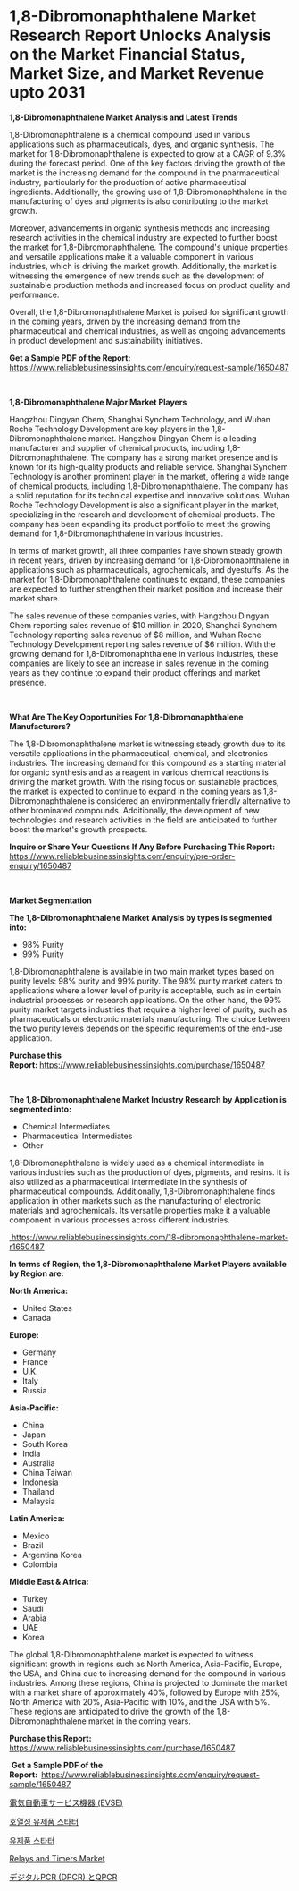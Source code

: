 <p><h1>1,8-Dibromonaphthalene Market Research Report Unlocks Analysis on the Market Financial Status, Market Size, and Market Revenue upto 2031</h1></p><p><strong>1,8-Dibromonaphthalene Market Analysis and Latest Trends</strong></p>
<p><p>1,8-Dibromonaphthalene is a chemical compound used in various applications such as pharmaceuticals, dyes, and organic synthesis. The market for 1,8-Dibromonaphthalene is expected to grow at a CAGR of 9.3% during the forecast period. One of the key factors driving the growth of the market is the increasing demand for the compound in the pharmaceutical industry, particularly for the production of active pharmaceutical ingredients. Additionally, the growing use of 1,8-Dibromonaphthalene in the manufacturing of dyes and pigments is also contributing to the market growth.</p><p>Moreover, advancements in organic synthesis methods and increasing research activities in the chemical industry are expected to further boost the market for 1,8-Dibromonaphthalene. The compound's unique properties and versatile applications make it a valuable component in various industries, which is driving the market growth. Additionally, the market is witnessing the emergence of new trends such as the development of sustainable production methods and increased focus on product quality and performance.</p><p>Overall, the 1,8-Dibromonaphthalene Market is poised for significant growth in the coming years, driven by the increasing demand from the pharmaceutical and chemical industries, as well as ongoing advancements in product development and sustainability initiatives.</p></p>
<p><strong>Get a Sample PDF of the Report:&nbsp;</strong> <a href="https://www.reliablebusinessinsights.com/enquiry/request-sample/1650487">https://www.reliablebusinessinsights.com/enquiry/request-sample/1650487</a></p>
<p>&nbsp;</p>
<p><strong>1,8-Dibromonaphthalene Major Market Players</strong></p>
<p><p>Hangzhou Dingyan Chem, Shanghai Synchem Technology, and Wuhan Roche Technology Development are key players in the 1,8-Dibromonaphthalene market. Hangzhou Dingyan Chem is a leading manufacturer and supplier of chemical products, including 1,8-Dibromonaphthalene. The company has a strong market presence and is known for its high-quality products and reliable service. Shanghai Synchem Technology is another prominent player in the market, offering a wide range of chemical products, including 1,8-Dibromonaphthalene. The company has a solid reputation for its technical expertise and innovative solutions. Wuhan Roche Technology Development is also a significant player in the market, specializing in the research and development of chemical products. The company has been expanding its product portfolio to meet the growing demand for 1,8-Dibromonaphthalene in various industries.</p><p>In terms of market growth, all three companies have shown steady growth in recent years, driven by increasing demand for 1,8-Dibromonaphthalene in applications such as pharmaceuticals, agrochemicals, and dyestuffs. As the market for 1,8-Dibromonaphthalene continues to expand, these companies are expected to further strengthen their market position and increase their market share.</p><p>The sales revenue of these companies varies, with Hangzhou Dingyan Chem reporting sales revenue of $10 million in 2020, Shanghai Synchem Technology reporting sales revenue of $8 million, and Wuhan Roche Technology Development reporting sales revenue of $6 million. With the growing demand for 1,8-Dibromonaphthalene in various industries, these companies are likely to see an increase in sales revenue in the coming years as they continue to expand their product offerings and market presence.</p></p>
<p>&nbsp;</p>
<p><strong>What Are The Key Opportunities For 1,8-Dibromonaphthalene Manufacturers?</strong></p>
<p><p>The 1,8-Dibromonaphthalene market is witnessing steady growth due to its versatile applications in the pharmaceutical, chemical, and electronics industries. The increasing demand for this compound as a starting material for organic synthesis and as a reagent in various chemical reactions is driving the market growth. With the rising focus on sustainable practices, the market is expected to continue to expand in the coming years as 1,8-Dibromonaphthalene is considered an environmentally friendly alternative to other brominated compounds. Additionally, the development of new technologies and research activities in the field are anticipated to further boost the market's growth prospects.</p></p>
<p><strong>Inquire or Share Your Questions If Any Before Purchasing This Report:</strong> <a href="https://www.reliablebusinessinsights.com/enquiry/pre-order-enquiry/1650487">https://www.reliablebusinessinsights.com/enquiry/pre-order-enquiry/1650487</a></p>
<p>&nbsp;</p>
<p><strong>Market Segmentation</strong></p>
<p><strong>The 1,8-Dibromonaphthalene Market Analysis by types is segmented into:</strong></p>
<p><ul><li>98% Purity</li><li>99% Purity</li></ul></p>
<p><p>1,8-Dibromonaphthalene is available in two main market types based on purity levels: 98% purity and 99% purity. The 98% purity market caters to applications where a lower level of purity is acceptable, such as in certain industrial processes or research applications. On the other hand, the 99% purity market targets industries that require a higher level of purity, such as pharmaceuticals or electronic materials manufacturing. The choice between the two purity levels depends on the specific requirements of the end-use application.</p></p>
<p><strong>Purchase this Report:&nbsp;</strong><a href="https://www.reliablebusinessinsights.com/purchase/1650487">https://www.reliablebusinessinsights.com/purchase/1650487</a></p>
<p>&nbsp;</p>
<p><strong>The 1,8-Dibromonaphthalene Market Industry Research by Application is segmented into:</strong></p>
<p><ul><li>Chemical Intermediates</li><li>Pharmaceutical Intermediates</li><li>Other</li></ul></p>
<p><p>1,8-Dibromonaphthalene is widely used as a chemical intermediate in various industries such as the production of dyes, pigments, and resins. It is also utilized as a pharmaceutical intermediate in the synthesis of pharmaceutical compounds. Additionally, 1,8-Dibromonaphthalene finds application in other markets such as the manufacturing of electronic materials and agrochemicals. Its versatile properties make it a valuable component in various processes across different industries.</p></p>
<p><a href="https://www.reliablebusinessinsights.com/18-dibromonaphthalene-market-r1650487">&nbsp;https://www.reliablebusinessinsights.com/18-dibromonaphthalene-market-r1650487</a></p>
<p><strong>In terms of Region, the 1,8-Dibromonaphthalene Market Players available by Region are:</strong></p>
<p>
    <p> <strong> North America: </strong>
        <ul>
            <li>United States</li>
            <li>Canada</li>
        </ul>
        </p> 
    <p> <strong> Europe: </strong>
        <ul>
            <li>Germany</li>
            <li>France</li>
            <li>U.K.</li>
            <li>Italy</li>
            <li>Russia</li>
        </ul>
        </p> 
    <p> <strong> Asia-Pacific: </strong>
        <ul>
            <li>China</li>
            <li>Japan</li>
            <li>South Korea</li>
            <li>India</li>
            <li>Australia</li>
            <li>China Taiwan</li>
            <li>Indonesia</li>
            <li>Thailand</li>
            <li>Malaysia</li>
        </ul>
        </p> 
    <p> <strong> Latin America: </strong>
        <ul>
            <li>Mexico</li>
            <li>Brazil</li>
            <li>Argentina Korea</li>
            <li>Colombia</li>
        </ul>
        </p> 
    <p> <strong> Middle East & Africa: </strong>
        <ul>
            <li>Turkey</li>
            <li>Saudi</li>
            <li>Arabia</li>
            <li>UAE</li>
            <li>Korea</li>
        </ul>
    </p>
    </p>
<p><p>The global 1,8-Dibromonaphthalene market is expected to witness significant growth in regions such as North America, Asia-Pacific, Europe, the USA, and China due to increasing demand for the compound in various industries. Among these regions, China is projected to dominate the market with a market share of approximately 40%, followed by Europe with 25%, North America with 20%, Asia-Pacific with 10%, and the USA with 5%. These regions are anticipated to drive the growth of the 1,8-Dibromonaphthalene market in the coming years.</p></p>
<p><strong>Purchase this Report: </strong><a href="https://www.reliablebusinessinsights.com/purchase/1650487">https://www.reliablebusinessinsights.com/purchase/1650487</a></p>
<p>&nbsp;<strong>Get a Sample PDF of the Report:&nbsp;&nbsp;</strong><a href="https://www.reliablebusinessinsights.com/enquiry/request-sample/1650487">https://www.reliablebusinessinsights.com/enquiry/request-sample/1650487</a></p>
<p><strong></strong></p>
<p><p><a href="https://github.com/efcvopdgkdx128/Market-Research-Report-List-2/blob/main/816314194253.md">電気自動車サービス機器 (EVSE)</a></p><p><a href="https://github.com/vsoq0zknh59/Market-Research-Report-List-2/blob/main/445330685939.md">호열성 유제품 스타터</a></p><p><a href="https://github.com/Tristiarton768456/Market-Research-Report-List-2/blob/main/910273785940.md">유제품 스타터</a></p><p><a href="https://issuu.com/reportprime-2/docs/relays-and-timers-market-size-2030.pptx">Relays and Timers Market</a></p><p><a href="https://github.com/BrittanyVon20231/Market-Research-Report-List-1/blob/main/632290394252.md">デジタルPCR (DPCR) とQPCR</a></p></p>